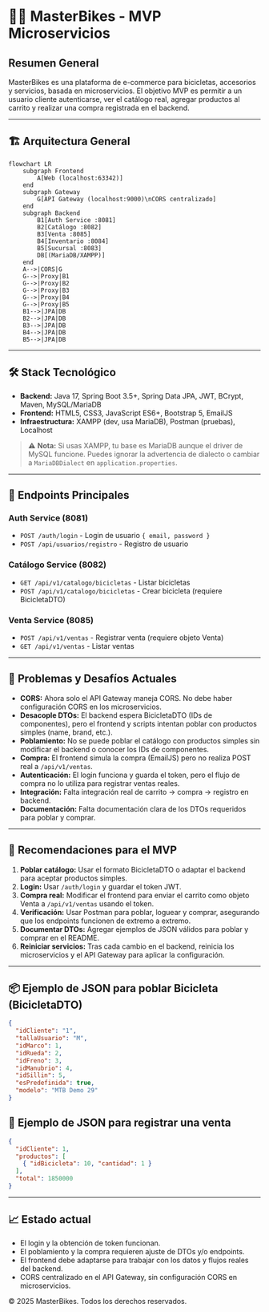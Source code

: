 # 🚴‍♂️ MasterBikes - MVP Microservicios

## Resumen General
MasterBikes es una plataforma de e-commerce para bicicletas, accesorios y servicios, basada en microservicios. El objetivo MVP es permitir a un usuario cliente autenticarse, ver el catálogo real, agregar productos al carrito y realizar una compra registrada en el backend.

---


## 🏗️ Arquitectura General

```mermaid
flowchart LR
    subgraph Frontend
        A[Web (localhost:63342)]
    end
    subgraph Gateway
        G[API Gateway (localhost:9000)\nCORS centralizado]
    end
    subgraph Backend
        B1[Auth Service :8081]
        B2[Catálogo :8082]
        B3[Venta :8085]
        B4[Inventario :8084]
        B5[Sucursal :8083]
        DB[(MariaDB/XAMPP)]
    end
    A-->|CORS|G
    G-->|Proxy|B1
    G-->|Proxy|B2
    G-->|Proxy|B3
    G-->|Proxy|B4
    G-->|Proxy|B5
    B1-->|JPA|DB
    B2-->|JPA|DB
    B3-->|JPA|DB
    B4-->|JPA|DB
    B5-->|JPA|DB
```

---


## 🛠️ Stack Tecnológico
- **Backend:** Java 17, Spring Boot 3.5+, Spring Data JPA, JWT, BCrypt, Maven, MySQL/MariaDB
- **Frontend:** HTML5, CSS3, JavaScript ES6+, Bootstrap 5, EmailJS
- **Infraestructura:** XAMPP (dev, usa MariaDB), Postman (pruebas), Localhost

> ⚠️ **Nota:** Si usas XAMPP, tu base es MariaDB aunque el driver de MySQL funcione. Puedes ignorar la advertencia de dialecto o cambiar a `MariaDBDialect` en `application.properties`.

---


## 🔗 Endpoints Principales

### Auth Service (8081)
- `POST /auth/login` - Login de usuario `{ email, password }`
- `POST /api/usuarios/registro` - Registro de usuario

### Catálogo Service (8082)
- `GET /api/v1/catalogo/bicicletas` - Listar bicicletas
- `POST /api/v1/catalogo/bicicletas` - Crear bicicleta (requiere BicicletaDTO)

### Venta Service (8085)
- `POST /api/v1/ventas` - Registrar venta (requiere objeto Venta)
- `GET /api/v1/ventas` - Listar ventas

---


## 🐞 Problemas y Desafíos Actuales
- **CORS:** Ahora solo el API Gateway maneja CORS. No debe haber configuración CORS en los microservicios.
- **Desacople DTOs:** El backend espera BicicletaDTO (IDs de componentes), pero el frontend y scripts intentan poblar con productos simples (name, brand, etc.).
- **Poblamiento:** No se puede poblar el catálogo con productos simples sin modificar el backend o conocer los IDs de componentes.
- **Compra:** El frontend simula la compra (EmailJS) pero no realiza POST real a `/api/v1/ventas`.
- **Autenticación:** El login funciona y guarda el token, pero el flujo de compra no lo utiliza para registrar ventas reales.
- **Integración:** Falta integración real de carrito → compra → registro en backend.
- **Documentación:** Falta documentación clara de los DTOs requeridos para poblar y comprar.

---


## 🚦 Recomendaciones para el MVP
1. **Poblar catálogo:** Usar el formato BicicletaDTO o adaptar el backend para aceptar productos simples.
2. **Login:** Usar `/auth/login` y guardar el token JWT.
3. **Compra real:** Modificar el frontend para enviar el carrito como objeto Venta a `/api/v1/ventas` usando el token.
4. **Verificación:** Usar Postman para poblar, loguear y comprar, asegurando que los endpoints funcionen de extremo a extremo.
5. **Documentar DTOs:** Agregar ejemplos de JSON válidos para poblar y comprar en el README.
6. **Reiniciar servicios:** Tras cada cambio en el backend, reinicia los microservicios y el API Gateway para aplicar la configuración.

---


## 📦 Ejemplo de JSON para poblar Bicicleta (BicicletaDTO)
```json
{
  "idCliente": "1",
  "tallaUsuario": "M",
  "idMarco": 1,
  "idRueda": 2,
  "idFreno": 3,
  "idManubrio": 4,
  "idSillin": 5,
  "esPredefinida": true,
  "modelo": "MTB Demo 29"
}
```


## 🛒 Ejemplo de JSON para registrar una venta
```json
{
  "idCliente": 1,
  "productos": [
    { "idBicicleta": 10, "cantidad": 1 }
  ],
  "total": 1850000
}
```

---


## 📈 Estado actual
- El login y la obtención de token funcionan.
- El poblamiento y la compra requieren ajuste de DTOs y/o endpoints.
- El frontend debe adaptarse para trabajar con los datos y flujos reales del backend.
- CORS centralizado en el API Gateway, sin configuración CORS en microservicios.


© 2025 MasterBikes. Todos los derechos reservados.